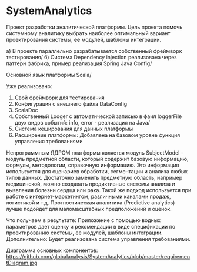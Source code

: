 # SystemAnalytics

Проект разработки аналитической платформы. Цель проекта помочь системному аналитику
 выбрать наиболее оптимальный вариант проектирования системы, ее модулей, шаблоны интеграции.
 
а) В проекте параллельно разрабатывается собственный фреймворк тестирования/
б) Система Dependency injection реализована через паттерн фабрика, пример реализация Spring Java Config/

Основной язык платформы Scala/

Уже реализовано:

1. Свой фреймворк для тестирования
2. Конфигурация с внешнего файла DataConfig
3. ScalaDoc
4. Собственный Looger  с автоматической записью в фаил loggerFile двух видов событий: info, error - реализация на Java/
5. Система кеширования для данных платформы
6. Расширение платформы: Добавлена на базовом уровне функция управления требованиями

Непрограммным ЯДРОМ платформы является модуль SubjectModel - модуль предметной области, который содержит базовую информацию, формулы, методологии, справочную информацию. 
Это информация используется для сценариев обработки, сегментации и анализа любых типов данных.
Достаточно заменить предметную область, например медицинской, можно создавать предиктивные системы анализа и выявления болезни сердца или рака. 
Такой же подход используется при работе с интернет-маркетингом, различными каналами продаж, логистикой и т.д.
Прогностическая аналитика (Predictive analytics) лучше подойдет для маломасштабных предположений и оценок. 
 


Что получаем в результате: Приложение с помощью водных параметров дает оценку и рекомендации в виде спецификации по проектированию системы, ее модулей, шаблоны интеграции.
Дополнительно: Будет реализована система управления требованиями.


Диаграмма основных компонентов: 
https://github.com/globalanalysis/SystemAnalytics/blob/master/requirementDiagram.jpg


